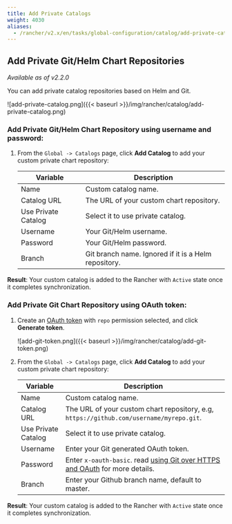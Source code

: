 ```yaml
---
title: Add Private Catalogs
weight: 4030
aliases:
  - /rancher/v2.x/en/tasks/global-configuration/catalog/add-private-catalogs/
---
```


## Add Private Git/Helm Chart Repositories
_Available as of v2.2.0_

You can add private catalog repositories based on Helm and Git.

![add-private-catalog.png]({{< baseurl >}}/img/rancher/catalog/add-private-catalog.png)

### Add Private Git/Helm Chart Repository using username and password:

1. From the `Global -> Catalogs` page, click **Add Catalog** to add your custom private chart repository:

    | Variable              |  Description  |
    | --------------------  | ------------- |
    | 	Name                | Custom catalog name. |
    | 	Catalog URL         | The URL of your custom chart repository. |
    | 	Use Private Catalog | Select it to use private catalog. |
    | 	Username            | Your Git/Helm username. |
    | 	Password            | Your Git/Helm password. |
    | 	Branch              | Git branch name. Ignored if it is a Helm repository. |
    

**Result**: Your custom catalog is added to the Rancher with `Active` state once it completes synchronization.

### Add Private Git Chart Repository using OAuth token:

1. Create an [OAuth token](https://github.com/settings/tokens) 
with `repo` permission selected, and click **Generate token**.

    ![add-git-token.png]({{< baseurl >}}/img/rancher/catalog/add-git-token.png)


2. From the `Global -> Catalogs` page, click **Add Catalog** to add your custom private chart repository:

    | Variable              |  Description  |
    | --------------------  | ------------- |
    | 	Name                | Custom catalog name. |
    | 	Catalog URL         | The URL of your custom chart repository, e.g, `https://github.com/username/myrepo.git`. |
    | 	Use Private Catalog | Select it to use private catalog. |
    | 	Username            | Enter your Git generated OAuth token. |
    | 	Password            | Enter `x-oauth-basic`. read [using Git over HTTPS and OAuth](https://github.blog/2012-09-21-easier-builds-and-deployments-using-git-over-https-and-oauth/) for more details. |
    | 	Branch              | Enter your Github branch name, default to master. |
    

**Result**: Your custom catalog is added to the Rancher with `Active` state once it completes synchronization.
